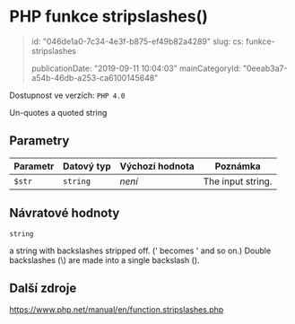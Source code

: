 PHP funkce stripslashes()
=========================

> id: "046de1a0-7c34-4e3f-b875-ef49b82a4289"
> slug:
> 	cs: funkce-stripslashes
>
> publicationDate: "2019-09-11 10:04:03"
> mainCategoryId: "0eeab3a7-a54b-46db-a253-ca6100145648"

Dostupnost ve verzích: `PHP 4.0`

Un-quotes a quoted string


Parametry
--------------

| Parametr | Datový typ | Výchozí hodnota | Poznámka |
|-----|-----|-----|-----|
| `$str` | `string` | *není* | The input string. |


Návratové hodnoty
----------------

`string`

a string with backslashes stripped off.
(\' becomes ' and so on.)
Double backslashes (\\) are made into a single
backslash (\).

Další zdroje
------------

https://www.php.net/manual/en/function.stripslashes.php
